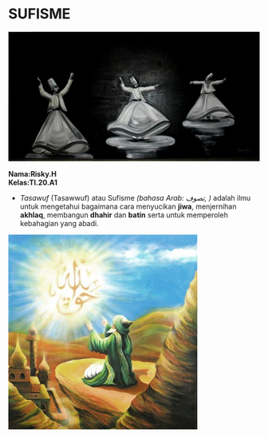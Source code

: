 # SUFISME <br>

![logo](poto/logo.jpg) <br>

**Nama:Risky.H** <br>
**Kelas:TI.20.A1** <br>

* *Tasawuf* (Tasawwuf) atau Sufisme *(bahasa Arab: تصوف, )* adalah ilmu untuk mengetahui bagaimana cara menyucikan **jiwa**, menjernihan **akhlaq**, membangun **dhahir** dan **batin** serta untuk memperoleh kebahagian yang abadi. <br>

![sufisme](poto/sufisme.png) <br>

